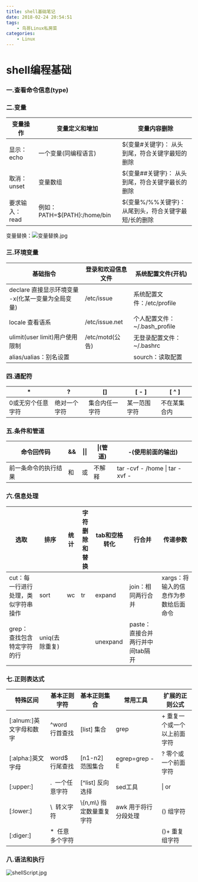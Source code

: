 ```yaml
---
title: shell基础笔记
date: 2018-02-24 20:54:51
tags:
	- 鸟哥Linux私房菜
categories:
	- Linux
---
```

# shell编程基础



### 一.查看命令信息(type)

### 二.变量
| 变量操作 | 变量定义和增加 | 变量内容删除 |
| --- | --- | --- |
| 显示：echo | 一个变量(同编程语言) | ${变量#关键字}： 从头到尾，符合关键字最短的删除 |
| 取消：unset | 变量数组 | ${变量##关键字}： 从头到尾，符合关键字最长的删除 |
| 要求输入：read | 例如：PATH=${PATH}:/home/bin | ${变量%/%%关键字}： 从尾到头，符合关键字最短/长的删除 |


变量替换：![变量替换.jpg](00.png)

### 三.环境变量
| 基础指令 | 登录和欢迎信息文件 | 系统配置文件(开机) |
| --- | --- | --- |
| declare 直接显示环境变量 -x(化某一变量为全局变量) | /etc/issue | 系统配置文件：/etc/profile |
| locale 查看语系 | /etc/issue.net | 个人配置文件：~/.bash_profile |
| ulimit(user limit)用户使用限制 | /etc/motd(公告) | 无登录配置文件：~/.bashrc |
| alias/ualias：别名设置 |  | sourch：读取配置 |


### 四.通配符
| * | ? | [] | [ - ] | [ ^ ] |
| --- | --- | --- | --- | --- |
| 0或无穷个任意字符 | 绝对一个字符 | 集合内任一字符 | 某一范围字符 | 不在某集合内 |


### 五.条件和管道
| 命令回传码 | && | &#124;&#124; | &#124;(管道) | -(使用前面的输出) |
| --- | --- | --- | --- | --- |
| 前一条命令的执行结果 | 和 | 或 | 不解释 | tar -cvf - /home &#124; tar -xvf - |


### 六.信息处理
| 选取 | 排序 | 统计 | 字符删除和替换 | tab和空格转化 | 行合并 | 传递参数 |
| --- | --- | --- | --- | --- | --- | --- |
| cut：每一行进行处理，类似字符串操作 | sort | wc | tr | expand | join：相同两行合并 | xargs：将输入的信息作为参数给后面命令 |
| grep：查找包含特定字符的行 | uniq(去除重复) |  |  | unexpand | paste：直接合并两行并中间tab隔开 |  |


### 七.正则表达式
| 特殊区间 | 基本正则字符 | 基本正则集合 | 常用工具 | 扩展的正则公式 |
| --- | --- | --- | --- | --- |
| [:alnum:]英文字母和数字 | ^word 行首查找 | [list] 集合 | grep | + 重复一个或一个以上前面字符 |
| [:alpha:]英文字母 | word$ 行尾查找 | [n1-n2] 范围集合 | egrep=grep -E | ? 零个或一个前面字符 |
| [:upper:] | .  一个任意字符 | [^list] 反向选择 | sed工具 | &#124; or |
| [:lower:] | \\  转义字符 | \\{n,m\\} 指定数量重复字符 | awk 用于将行分段处理 | () 组字符 |
| [:diger:] | *  任意多个字符 |  |  | ()+ 重复组字符 |


### 八.语法和执行

![shellScript.jpg](01.jpeg)

